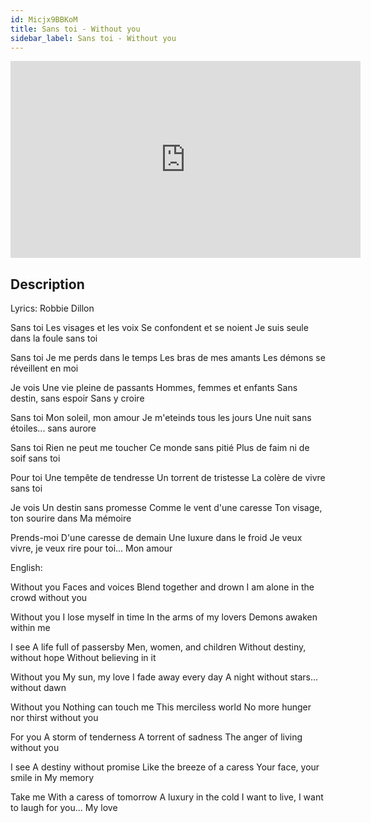 ```yaml
---
id: Micjx9BBKoM
title: Sans toi - Without you
sidebar_label: Sans toi - Without you
---
```


<iframe
  width="560"
  height="315"
  src="https://www.youtube.com/embed/Micjx9BBKoM"
  title="YouTube video player"
  frameborder="0"
  allow="accelerometer; autoplay; clipboard-write; encrypted-media; gyroscope; picture-in-picture; web-share"
  referrerpolicy="strict-origin-when-cross-origin"
  allowfullscreen
></iframe>

## Description

Lyrics: Robbie Dillon

Sans toi
Les visages et les voix
Se confondent et se noient
Je suis seule dans la foule sans toi

Sans toi
Je me perds dans le temps
Les bras de mes amants
Les démons se réveillent en moi
 
Je vois
Une vie pleine de passants
Hommes, femmes et enfants
Sans destin, sans espoir
Sans y croire
 
Sans toi
Mon soleil, mon amour
Je m'eteinds tous les jours
Une nuit sans étoiles... sans aurore
 
Sans toi
Rien ne peut me toucher
Ce monde sans pitié
Plus de faim ni de soif sans toi
 
Pour toi
Une tempête de tendresse
Un torrent de tristesse
La colère de vivre sans toi
 
Je vois
Un destin sans promesse
Comme le vent d'une caresse
Ton visage, ton sourire dans
Ma mémoire
 
Prends-moi
D'une caresse de demain
Une luxure dans le froid
Je veux vivre, je veux rire pour toi...
Mon amour

English:

Without you
Faces and voices
Blend together and drown
I am alone in the crowd without you

Without you
I lose myself in time
In the arms of my lovers
Demons awaken within me

I see
A life full of passersby
Men, women, and children
Without destiny, without hope
Without believing in it

Without you
My sun, my love
I fade away every day
A night without stars... without dawn

Without you
Nothing can touch me
This merciless world
No more hunger nor thirst without you

For you
A storm of tenderness
A torrent of sadness
The anger of living without you

I see
A destiny without promise
Like the breeze of a caress
Your face, your smile in
My memory

Take me
With a caress of tomorrow
A luxury in the cold
I want to live, I want to laugh for you...
My love
